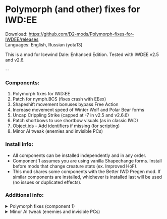 # Polymorph (and other) fixes for IWD:EE

Download: https://github.com/D2-mods/Polymorph-fixes-for-IWDEE/releases  
Languages: English, Russian (yota13)

This is a mod for Icewind Dale: Enhanced Edition. Tested with IWDEE v2.5 and v2.6.

--

### Components:
1. Polymorph fixes for IWD:EE
2. Patch for nymph.BCS (fixes crash with EEex)
3. Shapeshift movement bonuses bypass Free Action
4. Increase movement speed of Winter Wolf and Polar Bear forms
5. Uncap Crippling Strike (capped at -7 in v2.5 and v2.6.6)
6. Patch shortbows to use shortbow visuals (as in classic IWD)
7. Object.ids - Add identifiers if missing (for scripting)
8. Minor AI tweak (enemies and invisible PCs)


### Install info:
- All components can be installed independently and in any order.
- Component 1 assumes you are using vanilla Shapechange forms. Install before mods that change creature stats (ex. Improved HoF).
- This mod shares some components with the Better IWD Pregen mod. If similar components are installed, whichever is installed last will be used (no issues or duplicated effects).


### Additional info:

<details>
  <summary>Polymorph fixes (component 1)</summary>
  
---

NOTE: Skipped if EE Fixpack is installed.

**Polymorph Self**
- Removed permanent Haste from Winter Wolf, Boring Beetle, and Polar Bear.

**Shapechange**
- Giant Troll Strength changed from 18 to 18/00 to match description.
- Water Elemental weapon damage changed from 1d8 to 4d8 (same as Druid form).
- Text edits: Consistent layouts and accurate stats.

**Psionic Blast (mind flayer ability)**
- Added missing description (for IWDEE v2.5).
- Stun duration changed to 5 rounds to match description.
- Can be used at will, while in mind flayer form.
- The rest of the effects are based on the v2.6 version.

---

</details>


<details>
  <summary>Minor AI tweak (enemies and invisible PCs)</summary>
  
---

#### Info:
  
Some enemy groups in the unmodded game will walk to and surround Player1 (first character created) if the entire party is invisible or offscreen. This prevents Player1 from moving.

This tweak changes it so that these enemies will instead walk or stand around randomly. For certain battles, enemies will still walk towards the party, but they won't surround Player1 anymore.

This will only patch official scripts included with the game.

---

</details>